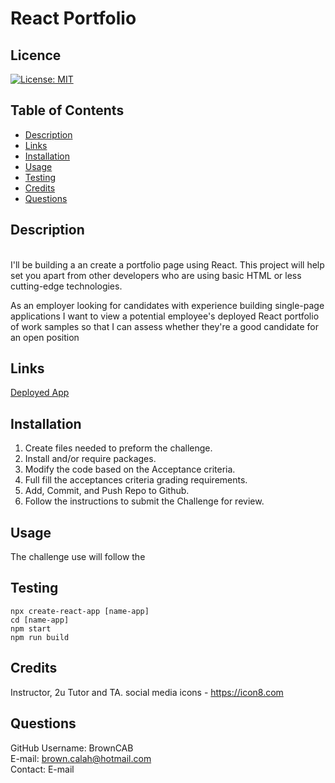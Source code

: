 # React Portfolio

## Licence

[![License: MIT](https://img.shields.io/badge/License-MIT-yellow.svg)](https://opensource.org/licenses/MIT)

## Table of Contents

- [Description](#Description)
- [Links](#Links) 
- [Installation](#Installation)
- [Usage](#Usage)
- [Testing](#Testing)
- [Credits](#Credits)
- [Questions](#Questions)

## Description

<br>
I'll be building a an  create a portfolio page using React. This project will help set you apart from other developers who are using basic HTML or less cutting-edge technologies.

As an employer looking for candidates with experience building single-page applications I want to view a potential employee's deployed React portfolio of work samples so that I can assess whether they're a good candidate for an open position

## Links

  <a href="https://browncab.github.io/react-portfolio/">Deployed App</a>


## Installation

1. Create files needed to preform the challenge.
2. Install and/or require packages.
3. Modify the code based on the Acceptance criteria.
4. Full fill the acceptances criteria grading requirements.
5. Add, Commit, and Push Repo to Github.
6. Follow the instructions to submit the Challenge for review.

## Usage

The challenge use will follow the 

## Testing
```
npx create-react-app [name-app]
cd [name-app]
npm start
npm run build
```
## Credits 
Instructor, 2u Tutor and TA.
social media icons - https://icon8.com


## Questions

GitHub Username: BrownCAB
<br>E-mail: brown.calah@hotmail.com 
<br>Contact: E-mail
